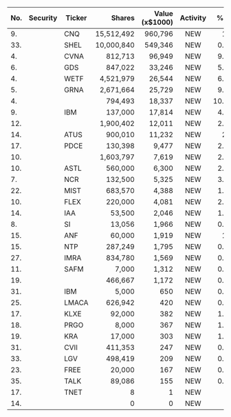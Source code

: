 No. | Security | Ticker | Shares | Value (x$1000) | Activity | % Port
|--- | --- | --- | ---:| ---:|:---:| ---:|
 9.||CNQ</a>|15,512,492|960,796|NEW|1.2%|<a href=rel="bookmark"></a>
33.||SHEL</a>|10,000,840|549,346|NEW|0.68%|<a href=rel="bookmark"></a>
4.||CVNA</a>|812,713|96,949|NEW|9.07%|<a href=rel="bookmark"></a>
6.||GDS</a>|847,022|33,246|NEW|5.78%|<a href=rel="bookmark"></a>
4.||WETF</a>|4,521,979|26,544|NEW|6.15%|<a href=rel="bookmark"></a>
5.||GRNA</a>|2,671,664|25,729|NEW|9.38%|<a href=rel="bookmark"></a>
4.|||794,493|18,337|NEW|10.58%|rel="bookmark"></a>
9.||IBM</a>|137,000|17,814|NEW|4.13%|<a href=rel="bookmark"></a>
12.|||1,900,402|12,011|NEW|2.08%|rel="bookmark"></a>
14.||ATUS</a>|900,010|11,232|NEW|2.6%|<a href=rel="bookmark"></a>
17.||PDCE</a>|130,398|9,477|NEW|2.19%|<a href=rel="bookmark"></a>
10.|||1,603,797|7,619|NEW|2.77%|rel="bookmark"></a>
10.||ASTL</a>|560,000|6,300|NEW|2.05%|<a href=rel="bookmark"></a>
7.||NCR</a>|132,500|5,325|NEW|3.07%|<a href=rel="bookmark"></a>
22.||MIST</a>|683,570|4,388|NEW|1.01%|<a href=rel="bookmark"></a>
10.||FLEX</a>|220,000|4,081|NEW|2.35%|<a href=rel="bookmark"></a>
14.||IAA</a>|53,500|2,046|NEW|1.18%|<a href=rel="bookmark"></a>
8.||SI</a>|13,056|1,966|NEW|0.18%|<a href=rel="bookmark"></a>
15.||ANF</a>|60,000|1,919|NEW|1.1%|<a href=rel="bookmark"></a>
15.||NTP</a>|287,249|1,795|NEW|0.58%|<a href=rel="bookmark"></a>
27.||IMRA</a>|834,780|1,569|NEW|0.36%|<a href=rel="bookmark"></a>
11.||SAFM</a>|7,000|1,312|NEW|0.07%|<a href=rel="bookmark"></a>
19.|||466,667|1,172|NEW|0.38%|rel="bookmark"></a>
31.||IBM</a>|5,000|650|NEW|0.15%|<a href=rel="bookmark"></a>
25.||LMACA</a>|626,942|420|NEW|0.13%|<a href=rel="bookmark"></a>
17.||KLXE</a>|92,000|382|NEW|1.81%|<a href=rel="bookmark"></a>
18.||PRGO</a>|8,000|367|NEW|1.74%|<a href=rel="bookmark"></a>
19.||KRA</a>|17,000|303|NEW|1.44%|<a href=rel="bookmark"></a>
31.||CVII</a>|411,353|247|NEW|0.08%|<a href=rel="bookmark"></a>
33.||LGV</a>|498,419|209|NEW|0.06%|<a href=rel="bookmark"></a>
23.||FREE</a>|20,000|167|NEW|0.79%|<a href=rel="bookmark"></a>
35.||TALK</a>|89,086|155|NEW|0.05%|<a href=rel="bookmark"></a>
17.||TNET</a>|8|1|NEW|0%|<a href=rel="bookmark"></a>
14.|||0|0|NEW|0%|rel="bookmark"></a>
